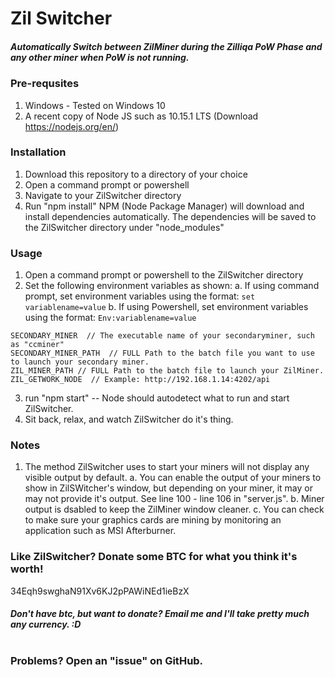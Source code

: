 # Zil Switcher
##### Automatically Switch between ZilMiner during the Zilliqa PoW Phase and any other miner when PoW is not running.

### Pre-requsites
1. Windows - Tested on Windows 10
2. A recent copy of Node JS such as 10.15.1 LTS (Download https://nodejs.org/en/)

### Installation
1. Download this repository to a directory of your choice
2. Open a command prompt or powershell
3. Navigate to your ZilSwitcher directory
4. Run "npm install"
    NPM (Node Package Manager) will download and install dependencies automatically. The dependencies will be saved to the ZilSwitcher directory under "node_modules"

### Usage
1. Open a command prompt or powershell to the ZilSwitcher directory
2. Set the following environment variables as shown:
    a. If using command prompt, set environment variables using the format:
        `set variablename=value`
    b. If using Powershell, set environment variables using the format:
        `Env:variablename=value`
```
SECONDARY_MINER  // The executable name of your secondaryminer, such as "ccminer"
SECONDARY_MINER_PATH  // FULL Path to the batch file you want to use to launch your secondary miner.
ZIL_MINER_PATH // FULL Path to the batch file to launch your ZilMiner.
ZIL_GETWORK_NODE  // Example: http://192.168.1.14:4202/api
```
3. run "npm start"
-- Node should autodetect what to run and start ZilSwitcher.
4. Sit back, relax, and watch ZilSwitcher do it's thing.

### Notes
1. The method ZilSwitcher uses to start your miners will not display any visible output by default.
    a. You can enable the output of your miners to show in ZilSWitcher's window, but depending on your miner, it may or may not provide it's output. See line 100 - line 106 in "server.js".
    b. Miner output is dsabled to keep the ZilMiner window cleaner.
    c. You can check to make sure your graphics cards are mining by monitoring an application such as MSI Afterburner.


### Like ZilSwitcher? Donate some BTC for what you think it's worth!
34Eqh9swghaN91Xv6KJ2pPAWiNEd1ieBzX

##### Don't have btc, but want to donate? Email me and I'll take pretty much any currency. :D
#
#
### Problems? Open an "issue" on GitHub.